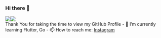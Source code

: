 ### Hi there 👋

<div style="display: flex; flex-direction: row;">
 <img class="img" src="https://github-readme-stats.vercel.app/api?username=hussaino03&show_icons=true&theme=radical" />
 <img class="img" src="https://github-readme-stats.vercel.app/api/top-langs/?username=paratonsp&theme=radical&layout=compact" />
</div>
Thank You for taking the time to view my GitHub Profile
- 🌱 I’m currently learning Flutter, Go
- 📫 How to reach me: <a href="https://instagram.com/paratonsp/" target="blank">Instagram</a>


